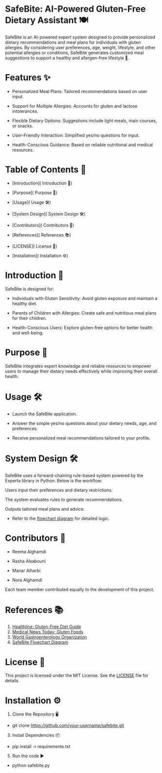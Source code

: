 # SafeBite: AI-Powered Gluten-Free Dietary Assistant 🍽️
SafeBite is an AI-powered expert system designed to provide personalized dietary recommendations and meal plans for individuals with gluten allergies. By considering user preferences, age, weight, lifestyle, and other potential allergies or conditions, SafeBite generates customized meal suggestions to support a healthy and allergen-free lifestyle 🌱.

# Features ✨

- Personalized Meal Plans: Tailored recommendations based on user input. 

- Support for Multiple Allergies: Accounts for gluten and lactose intolerances. 

- Flexible Dietary Options: Suggestions include light meals, main courses, or snacks. 

- User-Friendly Interaction: Simplified yes/no questions for input. 

- Health-Conscious Guidance: Based on reliable nutritional and medical resources. 

# Table of Contents 📖

- [Introduction]( Introduction 🌟)

- [Purpose]( Purpose 🎯)

- [Usage]( Usage 🛠️)

- [System Design]( System Design 🛠️)

- [Contributors]( Contributors 🤝)

- [References]( References 📚)
  
- [LICENSE]( License 📜)
  
- [Installation]( Installation ⚙️)

# Introduction 🌟

SafeBite is designed for:

- Individuals with Gluten Sensitivity: Avoid gluten exposure and maintain a healthy diet. 

- Parents of Children with Allergies: Create safe and nutritious meal plans for their children. 

- Health-Conscious Users: Explore gluten-free options for better health and well-being. 

# Purpose 🎯

SafeBite integrates expert knowledge and reliable resources to empower users to manage their dietary needs effectively while improving their overall health. 

# Usage 🛠️

- Launch the SafeBite application. 

- Answer the simple yes/no questions about your dietary needs, age, and preferences. 

- Receive personalized meal recommendations tailored to your profile. 

# System Design 🛠️ 

SafeBite uses a forward-chaining rule-based system powered by the Experta library in Python. Below is the workflow:

Users input their preferences and dietary restrictions. 

The system evaluates rules to generate recommendations. 

Outputs tailored meal plans and advice. 

- Refer to the [flowchart diagram](https://drive.google.com/file/d/1ED9E_TRfciR3xkrGbQG-I6kzXqGSCq1C/edit?usp=sharing) for detailed logic.


# Contributors 🤝

- Reema Alghamdi

- Rasha Alsabouni

- Manar Alharbi

- Nora Alghamdi

Each team member contributed equally to the development of this project. 

# References 📚

1. [Healthline: Gluten-Free Diet Guide](https://www.healthline.com/nutrition/gluten-free-diet)
2. [Medical News Today: Gluten Foods](https://www.medicalnewstoday.com/articles/gluten-foods#summary)
3. [World Gastroenterology Organization](https://www.worldgastroenterology.org/)
4. [SafeBite Flowchart Diagram](https://drive.google.com/file/d/1ED9E_TRfciR3xkrGbQG-I6kzXqGSCq1C/edit?usp=sharing)

# License 📜

This project is licensed under the MIT License. See the [LICENSE](https://opensource.org/license/MIT) file for details. 

# Installation ⚙️

1. Clone the Repository 🖥️ 

- git clone https://github.com/your-username/safebite.git

3. Install Dependencies 📦

- pip install -r requirements.txt

5. Run the code ▶️

- python safebite.py






